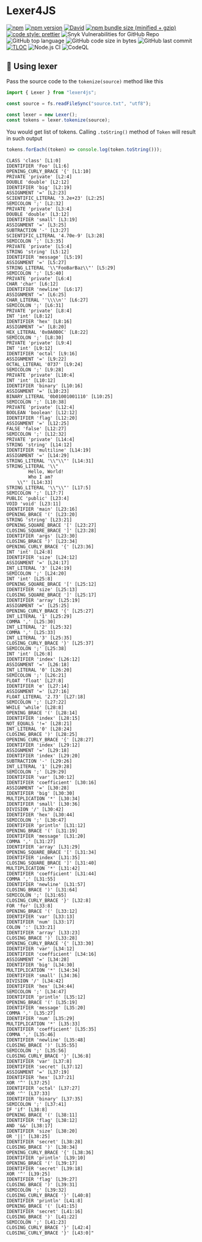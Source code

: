 # Lexer4JS

[![npm](https://img.shields.io/npm/dt/lexer4js.svg)](https://www.npmjs.com/package/lexer4js)
[![npm version](https://badge.fury.io/js/lexer4js.svg)](https://badge.fury.io/js/lexer4js)
[![David](https://img.shields.io/david/DavidArutiunian/lexer4js.svg)](https://github.com/DavidArutiunian/lexer4js)
[![npm bundle size (minified + gzip)](https://img.shields.io/bundlephobia/minzip/lexer4js.svg)](https://www.npmjs.com/package/lexer4js)
[![code style: prettier](https://img.shields.io/badge/code_style-prettier-ff69b4.svg?style=flat)](https://github.com/prettier/prettier)
![Snyk Vulnerabilities for GitHub Repo](https://img.shields.io/snyk/vulnerabilities/github/DavidArutiunian/lexer4js.svg)
![GitHub top language](https://img.shields.io/github/languages/top/DavidArutiunian/lexer4js.svg)
![GitHub code size in bytes](https://img.shields.io/github/languages/code-size/DavidArutiunian/lexer4js.svg)
![GitHub last commit](https://img.shields.io/github/last-commit/DavidArutiunian/lexer4js.svg)
[![TLOC](https://tokei.rs/b1/github/DavidArutiunian/lexer4js)](https://github.com/DavidArutiunian/lexer4js)
![Node.js CI](https://github.com/DavidArutiunian/lexer4js/workflows/Node.js%20CI/badge.svg)
![CodeQL](https://github.com/DavidArutiunian/lexer4js/workflows/CodeQL/badge.svg)

## 🚀 Using lexer

Pass the source code to the `tokenize(source)` method like this

```js
import { Lexer } from "lexer4js";

const source = fs.readFileSync("source.txt", "utf8");

const lexer = new Lexer();
const tokens = lexer.tokenize(source);
```

You would get list of tokens. Calling `.toString()` method of `Token` will result in such output

```js
tokens.forEach((token) => console.log(token.toString()));
```

```
CLASS 'class' [L1:0]
IDENTIFIER 'Foo' [L1:6]
OPENING_CURLY_BRACE '{' [L1:10]
PRIVATE 'private' [L2:4]
DOUBLE 'double' [L2:12]
IDENTIFIER 'big' [L2:19]
ASSIGNMENT '=' [L2:23]
SCIENTIFIC_LITERAL '3.2e+23' [L2:25]
SEMICOLON ';' [L2:32]
PRIVATE 'private' [L3:4]
DOUBLE 'double' [L3:12]
IDENTIFIER 'small' [L3:19]
ASSIGNMENT '=' [L3:25]
SUBTRACTION '-' [L3:27]
SCIENTIFIC_LITERAL '4.70e-9' [L3:28]
SEMICOLON ';' [L3:35]
PRIVATE 'private' [L5:4]
STRING 'string' [L5:12]
IDENTIFIER 'message' [L5:19]
ASSIGNMENT '=' [L5:27]
STRING_LITERAL '\\"FooBarBaz\\"' [L5:29]
SEMICOLON ';' [L5:40]
PRIVATE 'private' [L6:4]
CHAR 'char' [L6:12]
IDENTIFIER 'newline' [L6:17]
ASSIGNMENT '=' [L6:25]
CHAR_LITERAL ''\\\\n'' [L6:27]
SEMICOLON ';' [L6:31]
PRIVATE 'private' [L8:4]
INT 'int' [L8:12]
IDENTIFIER 'hex' [L8:16]
ASSIGNMENT '=' [L8:20]
HEX_LITERAL '0x0A0B0C' [L8:22]
SEMICOLON ';' [L8:30]
PRIVATE 'private' [L9:4]
INT 'int' [L9:12]
IDENTIFIER 'octal' [L9:16]
ASSIGNMENT '=' [L9:22]
OCTAL_LITERAL '0737' [L9:24]
SEMICOLON ';' [L9:28]
PRIVATE 'private' [L10:4]
INT 'int' [L10:12]
IDENTIFIER 'binary' [L10:16]
ASSIGNMENT '=' [L10:23]
BINARY_LITERAL '0b01001001110' [L10:25]
SEMICOLON ';' [L10:38]
PRIVATE 'private' [L12:4]
BOOLEAN 'boolean' [L12:12]
IDENTIFIER 'flag' [L12:20]
ASSIGNMENT '=' [L12:25]
FALSE 'false' [L12:27]
SEMICOLON ';' [L12:32]
PRIVATE 'private' [L14:4]
STRING 'string' [L14:12]
IDENTIFIER 'multiline' [L14:19]
ASSIGNMENT '=' [L14:29]
STRING_LITERAL '\\"\\"' [L14:31]
STRING_LITERAL '\\"
        Hello, World!
        Who I am?
    \\"' [L14:33]
STRING_LITERAL '\\"\\"' [L17:5]
SEMICOLON ';' [L17:7]
PUBLIC 'public' [L23:4]
VOID 'void' [L23:11]
IDENTIFIER 'main' [L23:16]
OPENING_BRACE '(' [L23:20]
STRING 'string' [L23:21]
OPENING_SQUARE_BRACE '[' [L23:27]
CLOSING_SQUARE_BRACE ']' [L23:28]
IDENTIFIER 'args' [L23:30]
CLOSING_BRACE ')' [L23:34]
OPENING_CURLY_BRACE '{' [L23:36]
INT 'int' [L24:8]
IDENTIFIER 'size' [L24:12]
ASSIGNMENT '=' [L24:17]
INT_LITERAL '3' [L24:19]
SEMICOLON ';' [L24:20]
INT 'int' [L25:8]
OPENING_SQUARE_BRACE '[' [L25:12]
IDENTIFIER 'size' [L25:13]
CLOSING_SQUARE_BRACE ']' [L25:17]
IDENTIFIER 'array' [L25:19]
ASSIGNMENT '=' [L25:25]
OPENING_CURLY_BRACE '{' [L25:27]
INT_LITERAL '1' [L25:29]
COMMA ',' [L25:30]
INT_LITERAL '2' [L25:32]
COMMA ',' [L25:33]
INT_LITERAL '3' [L25:35]
CLOSING_CURLY_BRACE '}' [L25:37]
SEMICOLON ';' [L25:38]
INT 'int' [L26:8]
IDENTIFIER 'index' [L26:12]
ASSIGNMENT '=' [L26:18]
INT_LITERAL '0' [L26:20]
SEMICOLON ';' [L26:21]
FLOAT 'float' [L27:8]
IDENTIFIER 'e' [L27:14]
ASSIGNMENT '=' [L27:16]
FLOAT_LITERAL '2.73' [L27:18]
SEMICOLON ';' [L27:22]
WHILE 'while' [L28:8]
OPENING_BRACE '(' [L28:14]
IDENTIFIER 'index' [L28:15]
NOT_EQUALS '!=' [L28:21]
INT_LITERAL '0' [L28:24]
CLOSING_BRACE ')' [L28:25]
OPENING_CURLY_BRACE '{' [L28:27]
IDENTIFIER 'index' [L29:12]
ASSIGNMENT '=' [L29:18]
IDENTIFIER 'index' [L29:20]
SUBTRACTION '-' [L29:26]
INT_LITERAL '1' [L29:28]
SEMICOLON ';' [L29:29]
IDENTIFIER 'var' [L30:12]
IDENTIFIER 'coefficient' [L30:16]
ASSIGNMENT '=' [L30:28]
IDENTIFIER 'big' [L30:30]
MULTIPLICATION '*' [L30:34]
IDENTIFIER 'small' [L30:36]
DIVISION '/' [L30:42]
IDENTIFIER 'hex' [L30:44]
SEMICOLON ';' [L30:47]
IDENTIFIER 'println' [L31:12]
OPENING_BRACE '(' [L31:19]
IDENTIFIER 'message' [L31:20]
COMMA ',' [L31:27]
IDENTIFIER 'array' [L31:29]
OPENING_SQUARE_BRACE '[' [L31:34]
IDENTIFIER 'index' [L31:35]
CLOSING_SQUARE_BRACE ']' [L31:40]
MULTIPLICATION '*' [L31:42]
IDENTIFIER 'coefficient' [L31:44]
COMMA ',' [L31:55]
IDENTIFIER 'newline' [L31:57]
CLOSING_BRACE ')' [L31:64]
SEMICOLON ';' [L31:65]
CLOSING_CURLY_BRACE '}' [L32:8]
FOR 'for' [L33:8]
OPENING_BRACE '(' [L33:12]
IDENTIFIER 'var' [L33:13]
IDENTIFIER 'num' [L33:17]
COLON ':' [L33:21]
IDENTIFIER 'array' [L33:23]
CLOSING_BRACE ')' [L33:28]
OPENING_CURLY_BRACE '{' [L33:30]
IDENTIFIER 'var' [L34:12]
IDENTIFIER 'coefficient' [L34:16]
ASSIGNMENT '=' [L34:28]
IDENTIFIER 'big' [L34:30]
MULTIPLICATION '*' [L34:34]
IDENTIFIER 'small' [L34:36]
DIVISION '/' [L34:42]
IDENTIFIER 'hex' [L34:44]
SEMICOLON ';' [L34:47]
IDENTIFIER 'println' [L35:12]
OPENING_BRACE '(' [L35:19]
IDENTIFIER 'message' [L35:20]
COMMA ',' [L35:27]
IDENTIFIER 'num' [L35:29]
MULTIPLICATION '*' [L35:33]
IDENTIFIER 'coefficient' [L35:35]
COMMA ',' [L35:46]
IDENTIFIER 'newline' [L35:48]
CLOSING_BRACE ')' [L35:55]
SEMICOLON ';' [L35:56]
CLOSING_CURLY_BRACE '}' [L36:8]
IDENTIFIER 'var' [L37:8]
IDENTIFIER 'secret' [L37:12]
ASSIGNMENT '=' [L37:19]
IDENTIFIER 'hex' [L37:21]
XOR '^' [L37:25]
IDENTIFIER 'octal' [L37:27]
XOR '^' [L37:33]
IDENTIFIER 'binary' [L37:35]
SEMICOLON ';' [L37:41]
IF 'if' [L38:8]
OPENING_BRACE '(' [L38:11]
IDENTIFIER 'flag' [L38:12]
AND '&&' [L38:17]
IDENTIFIER 'size' [L38:20]
OR '||' [L38:25]
IDENTIFIER 'secret' [L38:28]
CLOSING_BRACE ')' [L38:34]
OPENING_CURLY_BRACE '{' [L38:36]
IDENTIFIER 'println' [L39:10]
OPENING_BRACE '(' [L39:17]
IDENTIFIER 'secret' [L39:18]
XOR '^' [L39:25]
IDENTIFIER 'flag' [L39:27]
CLOSING_BRACE ')' [L39:31]
SEMICOLON ';' [L39:32]
CLOSING_CURLY_BRACE '}' [L40:8]
IDENTIFIER 'println' [L41:8]
OPENING_BRACE '(' [L41:15]
IDENTIFIER 'secret' [L41:16]
CLOSING_BRACE ')' [L41:22]
SEMICOLON ';' [L41:23]
CLOSING_CURLY_BRACE '}' [L42:4]
CLOSING_CURLY_BRACE '}' [L43:0]"
```
